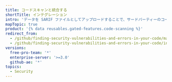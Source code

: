```yaml
---
title: コードスキャンと統合する
shortTitle: インテグレーション
intro: 'データを SARIF ファイルとしてアップロードすることで、サードパーティーのコード解析ツールを{% data variables.product.prodname_dotcom %} {% data variables.product.prodname_code_scanning %} と統合できます。'
mapTopic: true
product: '{% data reusables.gated-features.code-scanning %}'
redirect_from:
  - /github/finding-security-vulnerabilities-and-errors-in-your-code/managing-results-from-code-scanning
  - /github/finding-security-vulnerabilities-and-errors-in-your-code/integrating-with-code-scanning
versions:
  free-pro-team: '*'
  enterprise-server: '>=3.0'
  github-ae: '*'
topics:
  - Security
---
```


<!--For this article in earlier GHES versions, see /content/github/finding-security-vulnerabilities-and-errors-in-your-code-->
